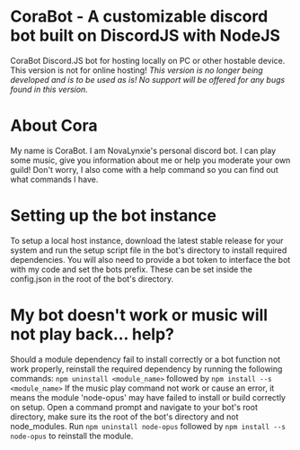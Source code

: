 # CoraBot - A customizable discord bot built on DiscordJS with NodeJS
 CoraBot Discord.JS bot for hosting locally on PC or other hostable device. 
 This version is not for online hosting!
 *This version is no longer being developed and is to be used as is! No support will be offered for any bugs found in this version.*
# About Cora
 My name is CoraBot. I am NovaLynxie's personal discord bot. 
 I can play some music, give you information about me or help you moderate your own guild!
 Don't worry, I also come with a help command so you can find out what commands I have.

# Setting up the bot instance
 To setup a local host instance, download the latest stable release for your system and run the setup script file in the bot's directory to install required dependencies. 
 You will also need to provide a bot token to interface the bot with my code and set the bots prefix. These can be set inside the config.json in the root of the bot's directory.
 
# My bot doesn't work or music will not play back... help?
 Should a module dependency fail to install correctly or a bot function not work properly, reinstall the required dependency by running the following commands:
 `npm uninstall <module_name>` followed by `npm install --s <module_name>`
 If the music play command not work or cause an error, it means the module 'node-opus' may have failed to install or build correctly on setup. 
 Open a command prompt and navigate to your bot's root directory, make sure its the root of the bot's directory and not node_modules.
 Run `npm uninstall node-opus` followed by `npm install --s node-opus` to reinstall the module.
